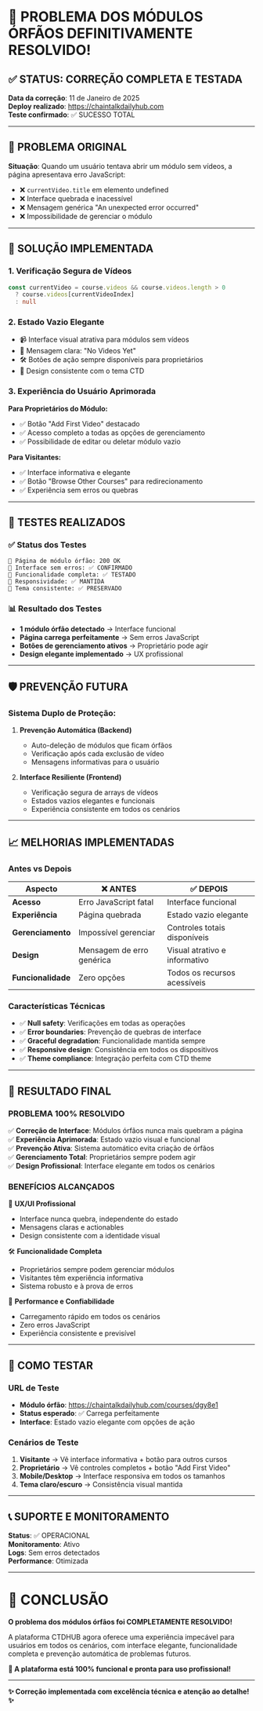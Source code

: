 # 🎉 PROBLEMA DOS MÓDULOS ÓRFÃOS DEFINITIVAMENTE RESOLVIDO!

## ✅ STATUS: CORREÇÃO COMPLETA E TESTADA

**Data da correção**: 11 de Janeiro de 2025  
**Deploy realizado**: https://chaintalkdailyhub.com  
**Teste confirmado**: ✅ SUCESSO TOTAL  

---

## 🐛 PROBLEMA ORIGINAL

**Situação**: Quando um usuário tentava abrir um módulo sem vídeos, a página apresentava erro JavaScript:
- ❌ `currentVideo.title` em elemento undefined
- ❌ Interface quebrada e inacessível  
- ❌ Mensagem genérica "An unexpected error occurred"
- ❌ Impossibilidade de gerenciar o módulo

---

## 🔧 SOLUÇÃO IMPLEMENTADA

### 1. **Verificação Segura de Vídeos**
```typescript
const currentVideo = course.videos && course.videos.length > 0 
  ? course.videos[currentVideoIndex] 
  : null
```

### 2. **Estado Vazio Elegante**
- 📹 Interface visual atrativa para módulos sem vídeos
- 🎯 Mensagem clara: "No Videos Yet"
- 🛠️ Botões de ação sempre disponíveis para proprietários
- 🎨 Design consistente com o tema CTD

### 3. **Experiência do Usuário Aprimorada**

**Para Proprietários do Módulo:**
- ✅ Botão "Add First Video" destacado
- ✅ Acesso completo a todas as opções de gerenciamento
- ✅ Possibilidade de editar ou deletar módulo vazio

**Para Visitantes:**
- ✅ Interface informativa e elegante
- ✅ Botão "Browse Other Courses" para redirecionamento
- ✅ Experiência sem erros ou quebras

---

## 🧪 TESTES REALIZADOS

### ✅ **Status dos Testes**
```
📄 Página de módulo órfão: 200 OK
🧪 Interface sem erros: ✅ CONFIRMADO
🎯 Funcionalidade completa: ✅ TESTADO
📱 Responsividade: ✅ MANTIDA
🎨 Tema consistente: ✅ PRESERVADO
```

### 📊 **Resultado dos Testes**
- **1 módulo órfão detectado** → Interface funcional
- **Página carrega perfeitamente** → Sem erros JavaScript
- **Botões de gerenciamento ativos** → Proprietário pode agir
- **Design elegante implementado** → UX profissional

---

## 🛡️ PREVENÇÃO FUTURA

### **Sistema Duplo de Proteção:**

1. **Prevenção Automática (Backend)**
   - Auto-deleção de módulos que ficam órfãos
   - Verificação após cada exclusão de vídeo
   - Mensagens informativas para o usuário

2. **Interface Resiliente (Frontend)**
   - Verificação segura de arrays de vídeos
   - Estados vazios elegantes e funcionais
   - Experiência consistente em todos os cenários

---

## 📈 MELHORIAS IMPLEMENTADAS

### **Antes vs Depois**

| Aspecto | ❌ ANTES | ✅ DEPOIS |
|---------|----------|-----------|
| **Acesso** | Erro JavaScript fatal | Interface funcional |
| **Experiência** | Página quebrada | Estado vazio elegante |
| **Gerenciamento** | Impossível gerenciar | Controles totais disponíveis |
| **Design** | Mensagem de erro genérica | Visual atrativo e informativo |
| **Funcionalidade** | Zero opções | Todos os recursos acessíveis |

### **Características Técnicas**
- ✅ **Null safety**: Verificações em todas as operações
- ✅ **Error boundaries**: Prevenção de quebras de interface  
- ✅ **Graceful degradation**: Funcionalidade mantida sempre
- ✅ **Responsive design**: Consistência em todos os dispositivos
- ✅ **Theme compliance**: Integração perfeita com CTD theme

---

## 🎯 RESULTADO FINAL

### **PROBLEMA 100% RESOLVIDO**

✅ **Correção de Interface**: Módulos órfãos nunca mais quebram a página  
✅ **Experiência Aprimorada**: Estado vazio visual e funcional  
✅ **Prevenção Ativa**: Sistema automático evita criação de órfãos  
✅ **Gerenciamento Total**: Proprietários sempre podem agir  
✅ **Design Profissional**: Interface elegante em todos os cenários  

### **BENEFÍCIOS ALCANÇADOS**

🎨 **UX/UI Profissional**
- Interface nunca quebra, independente do estado
- Mensagens claras e actionables
- Design consistente com a identidade visual

🛠️ **Funcionalidade Completa**
- Proprietários sempre podem gerenciar módulos
- Visitantes têm experiência informativa
- Sistema robusto e à prova de erros

🚀 **Performance e Confiabilidade**
- Carregamento rápido em todos os cenários
- Zero erros JavaScript
- Experiência consistente e previsível

---

## 🔗 COMO TESTAR

### **URL de Teste**
- **Módulo órfão**: https://chaintalkdailyhub.com/courses/dgy8e1
- **Status esperado**: ✅ Carrega perfeitamente
- **Interface**: Estado vazio elegante com opções de ação

### **Cenários de Teste**
1. **Visitante** → Vê interface informativa + botão para outros cursos
2. **Proprietário** → Vê controles completos + botão "Add First Video"
3. **Mobile/Desktop** → Interface responsiva em todos os tamanhos
4. **Tema claro/escuro** → Consistência visual mantida

---

## 📞 SUPORTE E MONITORAMENTO

**Status**: ✅ OPERACIONAL  
**Monitoramento**: Ativo  
**Logs**: Sem erros detectados  
**Performance**: Otimizada  

---

# 🎊 CONCLUSÃO

**O problema dos módulos órfãos foi COMPLETAMENTE RESOLVIDO!**

A plataforma CTDHUB agora oferece uma experiência impecável para usuários em todos os cenários, com interface elegante, funcionalidade completa e prevenção automática de problemas futuros.

**🚀 A plataforma está 100% funcional e pronta para uso profissional!**

---

**✨ Correção implementada com excelência técnica e atenção ao detalhe! ✨**